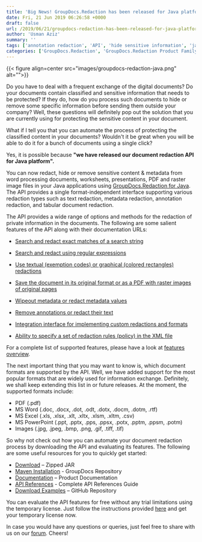 ```yaml
---
title: 'Big News! GroupDocs.Redaction has been released for Java platform!'
date: Fri, 21 Jun 2019 06:26:58 +0000
draft: false
url: /2019/06/21/groupdocs-redaction-has-been-released-for-java-platform/
author: 'Usman Aziz'
summary: ''
tags: ['annotation redaction', 'API', 'hide sensitive information', 'java', 'metadata redaction', 'redact classified information', 'Redact PDF files', 'redact sensitive content', 'Redact Word documents', 'Redact Word Excel PowerPoint PDF', 'text redaction', 'Text redaction API']
categories: ['GroupDocs.Redaction', 'GroupDocs.Redaction Product Family']
---
```




{{< figure align=center src="images/groupdocs-redaction-java.png" alt="">}}


Do you have to deal with a frequent exchange of the digital documents? Do your documents contain classified and sensitive information that needs to be protected? If they do, how do you process such documents to hide or remove some specific information before sending them outside your company? Well, these questions will definitely pop out the solution that you are currently using for protecting the sensitive content in your document.

What if I tell you that you can automate the process of protecting the classified content in your documents? Wouldn't it be great when you will be able to do it for a bunch of documents using a single click?

Yes, it is possible because **"we have released our document redaction API for Java platform".**

You can now redact, hide or remove sensitive content & metadata from word processing documents, worksheets, presentations, PDF and raster image files in your Java applications using [GroupDocs.Redaction for Java](https://products.groupdocs.com/redaction/java).‎ The API provides a single ‎format-independent interface supporting various redaction types such as text redaction, metadata ‎redaction, annotation redaction, and tabular document redaction.

The API provides a wide range of options and methods for the redaction of private information in the documents. The following are some salient features of the API along with their documentation URLs:

*   [Search and redact exact matches of a search string](https://docs.groupdocs.com/redaction/java)  
    
*   [Search and redact using regular expressions](https://docs.groupdocs.com/redaction/java)  
    
*   [Use textual (exemption codes) or graphical (colored rectangles) redactions](https://docs.groupdocs.com/redaction/java)  
    
*   [Save the document in its original format or as a PDF with raster images of original pages](https://docs.groupdocs.com/redaction/java)  
    
*   [Wipeout metadata or redact metadata values](https://docs.groupdocs.com/redaction/java)  
    
*   [Remove annotations or redact their text](https://docs.groupdocs.com/redaction/java)  
    
*   [Integration interface for implementing custom redactions and formats](https://docs.groupdocs.com/redaction/java)  
    
*   [Ability to specify a set of redaction rules (policy) in the XML file](https://docs.groupdocs.com/redaction/java)

For a complete list of supported features, please have a look at [features overview](https://docs.groupdocs.com/display/redactionjava/Features+Overview).

The next important thing that you may want to know is, which document formats are supported by the API. Well, we have added support for the most popular formats that are widely used for information exchange. Definitely, we shall keep extending this list in or future releases. At the moment, the supported formats include:

*   PDF (.pdf)
*   MS Word (.doc, .docx, .dot, .odt, .dotx, .docm, .dotm, .rtf)
*   MS Excel (.xls, .xlsx, .xlt, .xltx, .xlsm, .xltm, .csv)
*   MS PowerPoint (.ppt, .pptx, .pps, .ppsx, .potx, .pptm, .ppsm, .potm)
*   Images (.jpg, .jpeg, .bmp, .png, .gif, .tiff, .tif)

So why not check out how you can automate your document redaction process by downloading the API and evaluating its features. The following are some useful resources for you to quickly get started:

*   [Download](https://downloads.groupdocs.com/redaction/java) – Zipped JAR
*   [Maven Installation](https://repository.groupdocs.com/webapp/#/artifacts/browse/tree/General/repo/com/groupdocs/groupdocs-redaction/maven-metadata.xml) - GroupDocs Repository
*   [Documentation](https://docs.groupdocs.com/redaction/java) – Product Documentation
*   [API References](https://apireference.groupdocs.com/java/redaction) - Complete API References Guide
*   [Download Examples](https://github.com/groupdocs-redaction/GroupDocs.Redaction-for-Java) – GitHub Repository

You can evaluate the API features for free without any trial limitations using the temporary license. Just follow the instructions provided [here](https://purchase.groupdocs.com/temporary-license) and get your temporary license now.

In case you would have any questions or queries, just feel free to share with us on our [forum](https://forum.groupdocs.com/categories). Cheers!




